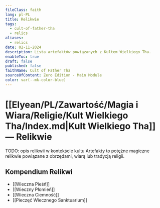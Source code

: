 ```yaml
---
fileClass: faith
lang: pl-PL
title: Relikwie
tags:
  - cult-of-father-tha
  - relics
aliases:
  - relics
date: 02-11-2024
description: Lista artefaktów powiązanych z Kultem Wielkiego Tha.
enableToc: true
draft: false
published: false
faithName: Cult of Father Tha
sourceOfContent: Zero Edition - Main Module
color: var(--mk-color-blue)
---
```


# [[Elyean/PL/Zawartość/Magia i Wiara/Religie/Kult Wielkiego Tha/Index.md|Kult Wielkiego Tha]] — Relikwie

TODO: opis relikwii w kontekście kultu
Artefakty to potężne magiczne relikwie powiązane z obrzędami, wiarą lub tradycją religii.

## Kompendium Relikwi

- [[Wieczna Pieśń]]
- [[Wieczny Płomień]]
- [[Wieczna Ciemność]]
- [[Pieczęć Wiecznego Sanktuarium]]